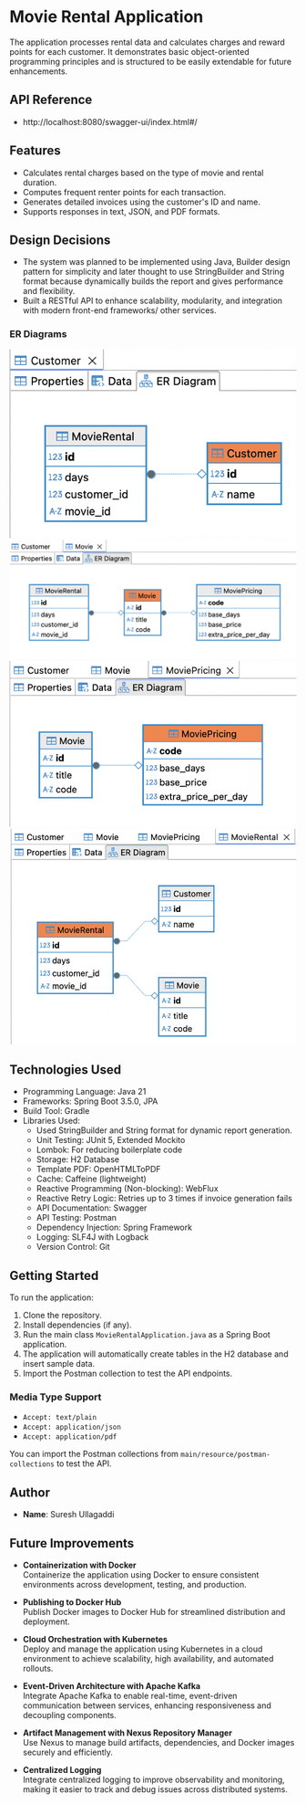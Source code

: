 
# Movie Rental Application

The application processes rental data and calculates charges and reward points for each customer. It demonstrates basic object-oriented programming principles and is structured to be easily extendable for future enhancements.

## API Reference

- http://localhost:8080/swagger-ui/index.html#/

## Features

- Calculates rental charges based on the type of movie and rental duration.
- Computes frequent renter points for each transaction.
- Generates detailed invoices using the customer's ID and name.
- Supports responses in text, JSON, and PDF formats.

## Design Decisions

- The system was planned to be implemented using Java, Builder design pattern for simplicity and later thought to use StringBuilder and String format because dynamically builds the report and gives performance and flexibility.
- Built a RESTful API to enhance scalability, modularity, and integration with modern front-end frameworks/ other services.

### ER Diagrams
![ER Diagram](images/customer.png)
![ER Diagram](images/movie.png)
![ER Diagram](images/movie-pricing.png)
![ER Diagram](images/movie-rental.png)

## Technologies Used

- Programming Language: Java 21
- Frameworks: Spring Boot 3.5.0, JPA
- Build Tool: Gradle
- Libraries Used:
    - Used StringBuilder and String format for dynamic report generation.
    - Unit Testing: JUnit 5, Extended Mockito
    - Lombok: For reducing boilerplate code
    - Storage: H2 Database
    - Template PDF: OpenHTMLToPDF
    - Cache: Caffeine (lightweight)
    - Reactive Programming (Non-blocking): WebFlux
    - Reactive Retry Logic: Retries up to 3 times if invoice generation fails
    - API Documentation: Swagger
    - API Testing: Postman
    - Dependency Injection: Spring Framework
    - Logging: SLF4J with Logback
    - Version Control: Git

## Getting Started

To run the application:
1. Clone the repository.
2. Install dependencies (if any).
3. Run the main class `MovieRentalApplication.java` as a Spring Boot application.
4. The application will automatically create tables in the H2 database and insert sample data.
5. Import the Postman collection to test the API endpoints.

### Media Type Support
- `Accept: text/plain`
- `Accept: application/json`
- `Accept: application/pdf`

You can import the Postman collections from `main/resource/postman-collections` to test the API.

## Author
- **Name**: Suresh Ullagaddi

## Future Improvements

- **Containerization with Docker**  
  Containerize the application using Docker to ensure consistent environments across development, testing, and production.

- **Publishing to Docker Hub**  
  Publish Docker images to Docker Hub for streamlined distribution and deployment.

- **Cloud Orchestration with Kubernetes**  
  Deploy and manage the application using Kubernetes in a cloud environment to achieve scalability, high availability, and automated rollouts.

- **Event-Driven Architecture with Apache Kafka**  
  Integrate Apache Kafka to enable real-time, event-driven communication between services, enhancing responsiveness and decoupling components.

- **Artifact Management with Nexus Repository Manager**  
  Use Nexus to manage build artifacts, dependencies, and Docker images securely and efficiently.

- **Centralized Logging**  
  Integrate centralized logging to improve observability and monitoring, making it easier to track and debug issues across distributed systems.

